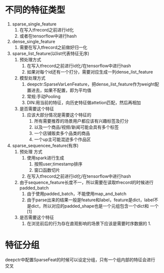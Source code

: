 <!--
 * @Author: your name
 * @Date: 2021-01-21 18:19:09
 * @LastEditTime: 2021-01-22 16:43:09
 * @LastEditors: Please set LastEditors
 * @Description: In User Settings Edit
 * @FilePath: /learn/笔记/工具使用经验总结/tensorflow/训练基础.md
-->
# 不同的特征类型
1. sparse_single_feature
   1. 在写入tfrecord之前进行id化
   2. 或者在tensorflow中进行hash
2. dense_single_feature
   1. 需要在写入tfrecord之前做好归一化
3. sparse_list_feature(以list代表特征无序)
   1. 预处理方式
      1. 在写入tfrecord之前进行id化/在tensorflow中进行hash
      2. 如果对每个id还有一个打分，需要对应生成一列dense_list_feature
   2. 模型处理方式
      1. deepctr:SparseVarLenFeature，把dense_list_feature作为weight配置进去，如果不配置，即为平均值
      2. 常规:手动Pooling
      3. DIN:用当前的特征，向历史特征做attetion匹配，然后再相加
   3. 是否需要这个特征
      1. 应该大部分情况是需要这个特征的
         1. 所有需要推荐的场景用户都应该有兴趣标签及打分
         2. 以及一个商品/视频/新闻可能会具有多个标签
         3. 一个店铺贩卖多个品类的商品
         4. 一个up主可能混迹多个作品区
4. sparse_sequencee_feature(有序)
   1. 预处理 方式
      1. 使用spark进行生成  
         1. 按照user,timestamp排序
         2. 窗口函数切片
      2. 在写入tfrecord之前进行id化/在tensorflow中进行hash
   2. 由于sequence_feature长度不一，所以需要在读取tfrecord的时候进行padded_batch
      1. 由于使用padded_batch，不能使用map_and_batch
      2. 由于parse出来的结果一般是feature和label，feature是dict，label不是dict，所以对应的padded_shape也是一个元组包含一个dict和 一个[1]
   3. 是否需要这个特征
      1. 在浏览前后的行为存在直观影响的场景下应该是需要时序数据的
         1. 


# 特征分组
deepctr中配置SparseFeat的时候可以设定分组，只有一个组内部的特征会进行交叉